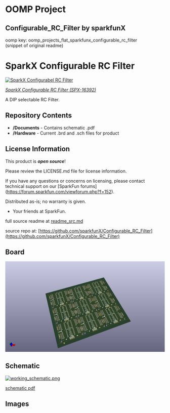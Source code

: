 # OOMP Project  
## Configurable_RC_Filter  by sparkfunX  
  
oomp key: oomp_projects_flat_sparkfunx_configurable_rc_filter  
(snippet of original readme)  
  
SparkX Configurable RC Filter  
===================================================================  
  
[![SparkX Configurabel RC Filter](https://cdn.sparkfun.com/assets/parts/1/5/1/1/6/16392-Configurable_RC_Filter_a-01.jpg)](https://cdn.sparkfun.com/assets/parts/1/5/1/1/6/16392-Configurable_RC_Filter_a-01.jpg)  
  
[*SparkX Configurable RC Filter (SPX-16392)*](https://www.sparkfun.com/products/16392)  
  
A DIP selectable RC Filter.  
  
Repository Contents  
-------------------  
  
* **/Documents** - Contains schematic .pdf  
* **/Hardware** - Current .brd and .sch files for product  
  
License Information  
-------------------  
  
This product is _**open source**_!  
  
Please review the LICENSE.md file for license information.  
  
If you have any questions or concerns on licensing, please contact technical support on our [SparkFun forums] (https://forum.sparkfun.com/viewforum.php?f=152).  
  
Distributed as-is; no warranty is given.  
  
- Your friends at SparkFun.  
  
_<COLLABORATION CREDIT>_  
  
  full source readme at [readme_src.md](readme_src.md)  
  
source repo at: [https://github.com/sparkfunX/Configurable_RC_Filter](https://github.com/sparkfunX/Configurable_RC_Filter)  
## Board  
  
[![working_3d.png](working_3d_600.png)](working_3d.png)  
## Schematic  
  
[![working_schematic.png](working_schematic_600.png)](working_schematic.png)  
  
[schematic pdf](working_schematic.pdf)  
## Images  
